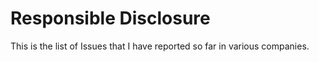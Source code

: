 # Responsible Disclosure

This is the list of Issues that I have reported so far in various companies.
